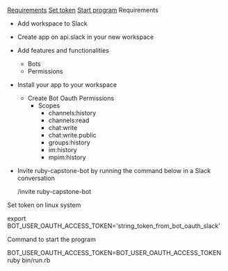[Requirements](#requirements)
[Set token](#set-token-on-linux-system)
[Start program](#command-to-start-the-program)
Requirements

  - Add workspace to Slack
  - Create app on api.slack in your new workspace
  - Add features and functionalities
    - Bots
    - Permissions
  - Install your app to your workspace
    - Create Bot Oauth Permissions
      - Scopes
        - channels:history
        - channels:read
        - chat:write
        - chat:write.public
        - groups:history
        - im:history
        - mpim:history
  - Invite ruby-capstone-bot by running the command below in a Slack conversation

      /invite ruby-capstone-bot

Set token on linux system

  export BOT_USER_OAUTH_ACCESS_TOKEN='string_token_from_bot_oauth_slack'

Command to start the program

  BOT_USER_OAUTH_ACCESS_TOKEN=BOT_USER_OAUTH_ACCESS_TOKEN ruby bin/run.rb 

